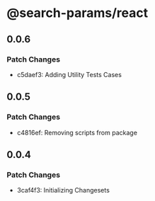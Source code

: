 # @search-params/react

## 0.0.6

### Patch Changes

- c5daef3: Adding Utility Tests Cases

## 0.0.5

### Patch Changes

- c4816ef: Removing scripts from package

## 0.0.4

### Patch Changes

- 3caf4f3: Initializing Changesets
